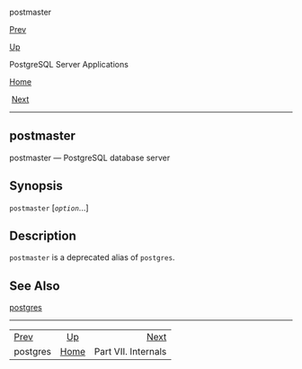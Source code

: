 <div class="navheader" data-xmlns="http://www.w3.org/TR/xhtml1/transitional">

<span class="application" data-xmlns="http://www.w3.org/1999/xhtml">postmaster</span>

</div>

[Prev](app-postgres.html "postgres") 

[Up](reference-server.html "PostgreSQL Server Applications")

PostgreSQL Server
Applications

[Home](index.html "PostgreSQL 10.3 Documentation")

 [Next](internals.html "Part VII. Internals")

-----

<div id="APP-POSTMASTER" class="refentry">

<div class="titlepage">

</div>

<span id="id-1.9.5.14.1" class="indexterm"></span>

<div class="refnamediv">

## <span class="refentrytitle"><span class="application">postmaster</span></span>

postmaster — <span class="productname">PostgreSQL</span> database server

</div>

<div class="refsynopsisdiv">

## Synopsis

<div class="cmdsynopsis">

`postmaster` \[*`option`*...\]

</div>

</div>

<div id="id-1.9.5.14.5" class="refsect1">

## Description

`postmaster` is a deprecated alias of
`postgres`.

</div>

<div id="id-1.9.5.14.6" class="refsect1">

## See Also

[<span class="refentrytitle"><span class="application">postgres</span></span>](app-postgres.html "postgres")

</div>

</div>

<div class="navfooter">

-----

|                                           |                             |                        |
| :---------------------------------------- | :-------------------------: | ---------------------: |
| [Prev](app-postgres.html)                 | [Up](reference-server.html) | [Next](internals.html) |
| <span class="application">postgres</span> |     [Home](index.html)      |    Part VII. Internals |

</div>
